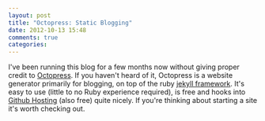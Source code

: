 ```yaml
---
layout: post
title: "Octopress: Static Blogging"
date: 2012-10-13 15:48
comments: true
categories: 
---
```


I've been running this blog for a few months now without giving proper credit to [Octopress](http://octopress.org/).  If you haven't heard of it, Octopress is a website generator primarily for blogging, on top of the ruby [jekyll framework](https://github.com/mojombo/jekyll).  It's easy to use (little to no Ruby experience required), is free and hooks into [Github Hosting](http://pages.github.com/) (also free) quite nicely.  If you're thinking about starting a site it's worth checking out.